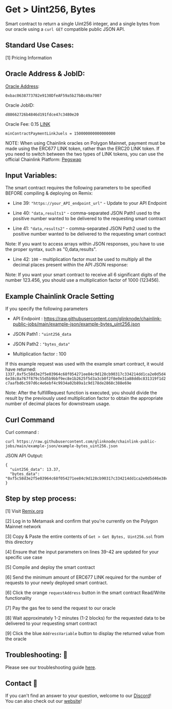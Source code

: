 # Get > Uint256, Bytes
Smart contract to return a single Uint256 integer, and a single bytes from our oracle using a `curl GET` compatible public JSON API.

## Standard Use Cases:
[1] Pricing Information

## Oracle Address & JobID:
[Oracle Address](https://polygonscan.com/address/0xbac0638773782e9130DfeAF59a5b27bBc49a7007): 
```
0xbac0638773782e9130DfeAF59a5b27bBc49a7007
```
Oracle JobID: 
```
d88662726b4846d191fdce47c3480e20
```
Oracle Fee: 0.15 [LINK](https://polygonscan.com/address/0xb0897686c545045afc77cf20ec7a532e3120e0f1)
```
minContractPaymentLinkJuels = 150000000000000000
```

NOTE: When using Chainlink oracles on Polygon Mainnet, payment must be made using the ERC677 LINK token, rather than the ERC20 LINK token. If you need to switch between the two types of LINK tokens, you can use the official Chainlink Platform: [Pegswap](https://pegswap.chain.link/)


## Input Variables:
The smart contract requires the following parameters to be specified BEFORE compiling & deploying on Remix:

* Line 39: `"https://your_API_endpoint_url"` - Update to your API Endpoint

* Line 40: `"data,results1"` - comma-separated JSON Path1 used to the positive number wanted to be delivered to the requesting smart contract

* Line 41: `"data,results2"` - comma-separated JSON Path2 used to the positive number wanted to be delivered to the requesting smart contract

Note: If you want to access arrays within JSON responses, you have to use the proper syntax, such as "0,data,results".

* Line 42: `100` - multiplication factor must be used to multiply all the decimal places present within the API JSON response:

Note: If you want your smart contract to receive all 6 significant digits of the number 123.456, you should use a multiplication factor of 1000 (123456).

## Example Chainlink Oracle Setting
If you specify the following parameters

* API Endpoint : https://raw.githubusercontent.com/glinknode/chainlink-public-jobs/main/example-json/example-bytes_uint256.json

* JSON Path1 : `"uint256_data`

* JSON Path2 : `"bytes_data"`

* Multiplication factor : 100

If this example request was used with the example smart contract, it would have returned: `1337,0xf5c58d3e2f5e03964c68f054271ee84c9d128cb90317c334214dd1ca2e0d5d46e38c8a767f879c55d5b9bbf9ec8e1b2625f5d3a3cb0f2f8e0e31a88ddbc831319f1d2c7aafbd6c597d6c4e6ebf4c9934a02b89a1c9d178de2868c388e69e`

Note: After the fulfillRequest function is executed, you should divide the result by the previously used multiplication factor to obtain the appropriate number of decimal places for downstream usage.

## Curl Command
Curl command : 
```
curl https://raw.githubusercontent.com/glinknode/chainlink-public-jobs/main/example-json/example-bytes_uint256.json
```

JSON API Output:
```
{
  "uint256_data": 13.37,
  "bytes_data": "0xf5c58d3e2f5e03964c68f054271ee84c9d128cb90317c334214dd1ca2e0d5d46e38c8a767f879c55d5b9bbf9ec8e1b2625f5d3a3cb0f2f8e0e31a88ddbc831319f1d2c7aafbd6c597d6c4e6ebf4c9934a02b89a1c9d178de2868c388e69e"
}
```

## Step by step process:
[1] Visit [Remix.org](https://remix.ethereum.org/)

[2] Log in to Metamask and confirm that you're currently on the Polygon Mainnet network

[3] Copy & Paste the entire contents of `Get > Get Bytes, Uint256.sol` from this directory

[4] Ensure that the input parameters on lines 39-42 are updated for your specific use case

[5] Compile and deploy the smart contract

[6] Send the minimum amount of ERC677 LINK required for the number of requests to your newly deployed smart contract.

[6] Click the orange `requestAddress` button in the smart contract Read/Write functionality

[7] Pay the gas fee to send the request to our oracle

[8] Wait approximately 1-2 minutes (1-2 blocks) for the requested data to be delivered to your requesting smart contract

[9] Click the blue `AddressVariable` button to display the returned value from the oracle

## Troubleshooting: :nut_and_bolt:
Please see our troubleshooting guide [here](https://github.com/glinknode/chainlink-public-jobs#troubleshooting-nut_and_bolt).

## Contact :iphone:
If you can't find an answer to your question, welcome to our [Discord](https://discord.gg/KmZVYhYJUy)!  
You can also check out our [website](https://www.glink.solutions)!



